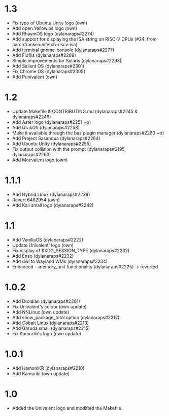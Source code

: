 # 1.3
* Fix typo of Ubuntu Unity logo (own)
* Add open.Yellow.os logo (own)
* Add RhaymOS logo (dylanaraps#2274)
* Add support for displaying the ISA string on RISC-V CPUs (#24, from aaronfranke:unifetch-riscv-isa)
* Add terminal gnome-console (dylanaraps#2277)
* Add Floflis (dylanaraps#2289)
* Simple improvements for Solaris (dylanaraps#2293)
* Add Salient OS (dylanaraps#2301)
* Fix Chrome OS (dylanaraps#2305)
* Add Punivalent (own)

# 1.2
* Update Makefile & CONTRIBUTING.md (dylanaraps#2245 & dylanaraps#2246)
* Add Aster logo (dylanaraps#2251 +α)
* Add UrukOS (dylanaraps#2258)
* Make it available through the baz plugin manager (dylanaraps#2260 +α)
* Add Project Sasanqua (dylanaraps#2264)
* Add Ubuntu Unity (dylanaraps#2255)
* Fix output collision with the prompt (dylanaraps#2195, dylanaraps#2263)
* Add Moevalent logo (own)

# 1.1.1
* Add Hybrid Linux (dylanaraps#2239)
* Revert 6462954 (own)
* Add Kali small logo (dylanaraps#2242)

# 1.1
* Add VanillaOS (dylanaraps#2222)
* Update Univalent' logo (own)
* Fix display of $XDG_SESSION_TYPE (dylanaraps#2232)
* Add Enso (dylanaraps#2232)
* Add dwl to Wayland WMs (dylanaraps#2234)
* Enhanced --memory_unit functionality (dylanaraps#2225) -> reverted

# 1.0.2
* Add Droidian (dylanaraps#2201)
* Fix Univalent's colour (own update)
* Add NNLinux (own update)
* Add show_package_total option (dylanaraps#2212)
* Add Cobalt Linux (dylanaraps#2213)
* Add Garuda small (dylanaraps#2215)
* Fix Kamuriki's logo (own update)

# 1.0.1
* Add HamoniKR (dylanaraps#2210)
* Add Kamuriki (own update)

# 1.0
* Added the Univalent logo and modified the Makefile.
